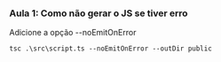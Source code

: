 
### Aula 1: Como não gerar o JS se tiver erro

Adicione a opção --noEmitOnError
```
tsc .\src\script.ts --noEmitOnError --outDir public
```




